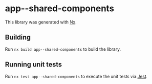# app--shared-components

This library was generated with [Nx](https://nx.dev).

## Building

Run `nx build app--shared-components` to build the library.

## Running unit tests

Run `nx test app--shared-components` to execute the unit tests via [Jest](https://jestjs.io).
